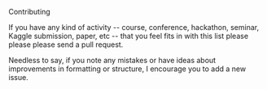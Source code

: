 Contributing

If you have any kind of activity -- course, conference, hackathon, seminar, Kaggle submission, paper, etc -- that you feel fits in with this list please please please send a pull request.

Needless to say, if you note any mistakes or have ideas about improvements in formatting or structure, I encourage you to add a new issue.
